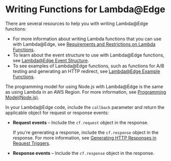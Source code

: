 # Writing Functions for Lambda@Edge<a name="lambda-edge-authoring-functions"></a>

There are several resources to help you with writing Lambda@Edge functions:
+ For more information about writing Lambda functions that you can use with Lambda@Edge, see [Requirements and Restrictions on Lambda Functions](lambda-requirements-limits.md)\. 
+ To learn about the event structure to use with Lambda@Edge functions, see [Lambda@Edge Event Structure](lambda-event-structure.md)\.
+ To see examples of Lambda@Edge functions, such as functions for A/B testing and generating an HTTP redirect, see [Lambda@Edge Example Functions](lambda-examples.md)\.

The programming model for using Node\.js with Lambda@Edge is the same as using Lambda in an AWS Region\. For more information, see [Programming Model\(Node\.js\)](https://docs.aws.amazon.com/lambda/latest/dg/programming-model.html)\.

In your Lambda@Edge code, include the `callback` parameter and return the applicable object for request or response events:
+ **Request events** – Include the `cf.request` object in the response\.

  If you're generating a response, include the `cf.response` object in the response\. For more information, see [Generating HTTP Responses in Request Triggers](lambda-generating-http-responses-in-requests.md)\. 
+ **Response events** – Include the `cf.response` object in the response\.